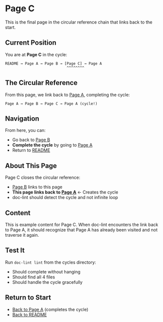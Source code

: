 # Page C

This is the final page in the circular reference chain that links back to the start.

## Current Position

You are at **Page C** in the cycle:

```
README → Page A → Page B → [Page C] → Page A
                            ^^^^^^^^
```

## The Circular Reference

From this page, we link back to [Page A](./page-a.md), completing the cycle:

```
Page A → Page B → Page C → Page A (cycle!)
```

## Navigation

From here, you can:
- Go back to [Page B](./page-b.md)
- **Complete the cycle** by going to [Page A](./page-a.md)
- Return to [README](./README.md)

## About This Page

Page C closes the circular reference:
- [Page B](./page-b.md) links to this page
- **This page links back to [Page A](./page-a.md)** ← Creates the cycle
- doc-lint should detect the cycle and not infinite loop

## Content

This is example content for Page C. When doc-lint encounters the link back to Page A, it should recognize that Page A has already been visited and not traverse it again.

## Test It

Run `doc-lint lint` from the cycles directory:
- Should complete without hanging
- Should find all 4 files
- Should handle the cycle gracefully

## Return to Start

- [Back to Page A](./page-a.md) (completes the cycle)
- [Back to README](./README.md)

